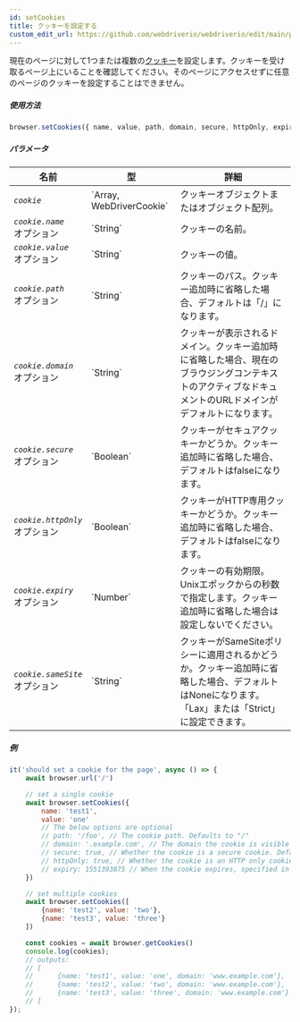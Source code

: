 ```yaml
---
id: setCookies
title: クッキーを設定する
custom_edit_url: https://github.com/webdriverio/webdriverio/edit/main/packages/webdriverio/src/commands/browser/setCookies.ts
---
```


現在のページに対して1つまたは複数の[クッキー](https://w3c.github.io/webdriver/#cookies)を設定します。クッキーを受け取るページ上にいることを確認してください。そのページにアクセスせずに任意のページのクッキーを設定することはできません。

##### 使用方法

```js
browser.setCookies({ name, value, path, domain, secure, httpOnly, expiry, sameSite })
```

##### パラメータ

<table>
  <thead>
    <tr>
      <th>名前</th><th>型</th><th>詳細</th>
    </tr>
  </thead>
  <tbody>
    <tr>
      <td><code><var>cookie</var></code></td>
      <td>`Array<WebDriverCookie>, WebDriverCookie`</td>
      <td>クッキーオブジェクトまたはオブジェクト配列。</td>
    </tr>
    <tr>
      <td><code><var>cookie.name</var></code><br /><span className="label labelWarning">オプション</span></td>
      <td>`String`</td>
      <td>クッキーの名前。</td>
    </tr>
    <tr>
      <td><code><var>cookie.value</var></code><br /><span className="label labelWarning">オプション</span></td>
      <td>`String`</td>
      <td>クッキーの値。</td>
    </tr>
    <tr>
      <td><code><var>cookie.path</var></code><br /><span className="label labelWarning">オプション</span></td>
      <td>`String`</td>
      <td>クッキーのパス。クッキー追加時に省略した場合、デフォルトは「/」になります。</td>
    </tr>
    <tr>
      <td><code><var>cookie.domain</var></code><br /><span className="label labelWarning">オプション</span></td>
      <td>`String`</td>
      <td>クッキーが表示されるドメイン。クッキー追加時に省略した場合、現在のブラウジングコンテキストのアクティブなドキュメントのURLドメインがデフォルトになります。</td>
    </tr>
    <tr>
      <td><code><var>cookie.secure</var></code><br /><span className="label labelWarning">オプション</span></td>
      <td>`Boolean`</td>
      <td>クッキーがセキュアクッキーかどうか。クッキー追加時に省略した場合、デフォルトはfalseになります。</td>
    </tr>
    <tr>
      <td><code><var>cookie.httpOnly</var></code><br /><span className="label labelWarning">オプション</span></td>
      <td>`Boolean`</td>
      <td>クッキーがHTTP専用クッキーかどうか。クッキー追加時に省略した場合、デフォルトはfalseになります。</td>
    </tr>
    <tr>
      <td><code><var>cookie.expiry</var></code><br /><span className="label labelWarning">オプション</span></td>
      <td>`Number`</td>
      <td>クッキーの有効期限。Unixエポックからの秒数で指定します。クッキー追加時に省略した場合は設定しないでください。</td>
    </tr>
    <tr>
      <td><code><var>cookie.sameSite</var></code><br /><span className="label labelWarning">オプション</span></td>
      <td>`String`</td>
      <td>クッキーがSameSiteポリシーに適用されるかどうか。クッキー追加時に省略した場合、デフォルトはNoneになります。「Lax」または「Strict」に設定できます。</td>
    </tr>
  </tbody>
</table>

##### 例

```js title="setCookies.js"
it('should set a cookie for the page', async () => {
    await browser.url('/')

    // set a single cookie
    await browser.setCookies({
        name: 'test1',
        value: 'one'
        // The below options are optional
        // path: '/foo', // The cookie path. Defaults to "/"
        // domain: '.example.com', // The domain the cookie is visible to. Defaults to the current browsing context's active document's URL domain
        // secure: true, // Whether the cookie is a secure cookie. Defaults to false
        // httpOnly: true, // Whether the cookie is an HTTP only cookie. Defaults to false
        // expiry: 1551393875 // When the cookie expires, specified in seconds since Unix Epoch
    })

    // set multiple cookies
    await browser.setCookies([
        {name: 'test2', value: 'two'},
        {name: 'test3', value: 'three'}
    ])

    const cookies = await browser.getCookies()
    console.log(cookies);
    // outputs:
    // [
    //      {name: 'test1', value: 'one', domain: 'www.example.com'},
    //      {name: 'test2', value: 'two', domain: 'www.example.com'},
    //      {name: 'test3', value: 'three', domain: 'www.example.com'}
    // ]
});
```